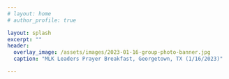```yaml
---
# layout: home
# author_profile: true

layout: splash
excerpt: ""
header:
  overlay_image: /assets/images/2023-01-16-group-photo-banner.jpg
  caption: "MLK Leaders Prayer Breakfast, Georgetown, TX (1/16/2023)"

---
```


